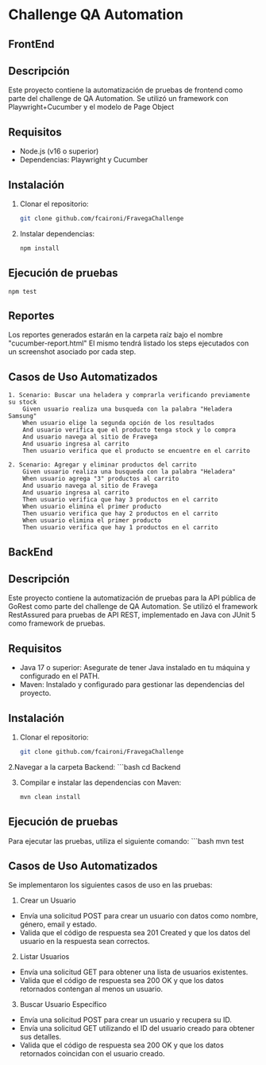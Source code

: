 # Challenge QA Automation

## FrontEnd

## Descripción
Este proyecto contiene la automatización de pruebas de frontend como parte del challenge de QA Automation. Se utilizó un framework con Playwright+Cucumber y el modelo de Page Object

## Requisitos
- Node.js (v16 o superior)
- Dependencias: Playwright y Cucumber

## Instalación
1. Clonar el repositorio:
    ```bash
   git clone github.com/fcaironi/FravegaChallenge

3. Instalar dependencias:
    ```bash
   npm install

## Ejecución de pruebas
    npm test

## Reportes
Los reportes generados estarán en la carpeta raíz bajo el nombre "cucumber-report.html"
El mismo tendrá listado los steps ejecutados con un screenshot asociado por cada step.

## Casos de Uso Automatizados
    1. Scenario: Buscar una heladera y comprarla verificando previamente su stock
        Given usuario realiza una busqueda con la palabra "Heladera Samsung"
        When usuario elige la segunda opción de los resultados
        And usuario verifica que el producto tenga stock y lo compra
        And usuario navega al sitio de Fravega
        And usuario ingresa al carrito
        Then usuario verifica que el producto se encuentre en el carrito
    
    2. Scenario: Agregar y eliminar productos del carrito
        Given usuario realiza una busqueda con la palabra "Heladera"
        When usuario agrega "3" productos al carrito
        And usuario navega al sitio de Fravega
        And usuario ingresa al carrito
        Then usuario verifica que hay 3 productos en el carrito
        When usuario elimina el primer producto
        Then usuario verifica que hay 2 productos en el carrito
        When usuario elimina el primer producto
        Then usuario verifica que hay 1 productos en el carrito

## BackEnd

## Descripción
Este proyecto contiene la automatización de pruebas para la API pública de GoRest como parte del challenge de QA Automation. Se utilizó el framework RestAssured para pruebas de API REST, implementado en Java con JUnit 5 como framework de pruebas.

## Requisitos
- Java 17 o superior: Asegurate de tener Java instalado en tu máquina y configurado en el PATH.
- Maven: Instalado y configurado para gestionar las dependencias del proyecto.

## Instalación
1. Clonar el repositorio:
    ```bash
    git clone github.com/fcaironi/FravegaChallenge

2.Navegar a la carpeta Backend:
    ```bash
    cd Backend

3. Compilar e instalar las dependencias con Maven:
    ```bash
    mvn clean install

## Ejecución de pruebas
Para ejecutar las pruebas, utiliza el siguiente comando:
    ```bash
    mvn test

## Casos de Uso Automatizados
Se implementaron los siguientes casos de uso en las pruebas:

1. Crear un Usuario
- Envía una solicitud POST para crear un usuario con datos como nombre, género, email y estado.
- Valida que el código de respuesta sea 201 Created y que los datos del usuario en la respuesta sean correctos.

2. Listar Usuarios
- Envía una solicitud GET para obtener una lista de usuarios existentes.
- Valida que el código de respuesta sea 200 OK y que los datos retornados contengan al menos un usuario.

3. Buscar Usuario Específico
- Envía una solicitud POST para crear un usuario y recupera su ID.
- Envía una solicitud GET utilizando el ID del usuario creado para obtener sus detalles.
- Valida que el código de respuesta sea 200 OK y que los datos retornados coincidan con el usuario creado.

